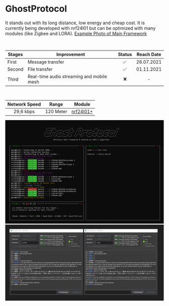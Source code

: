 # GhostProtocol

It stands out with its long distance, low energy and cheap cost. It is currently being developed with nrf24l01 but can be optimized with many modules (like Zigbee and LORA). [Example Photo of Main Framework](https://raw.githubusercontent.com/x3beche/GhostProtocol/main/Documents/gp.png)

<p>&nbsp;</p>

<div align="center">  

| Stages      | Improvement                               | Status | Reach Date |
| ----------- | ----------------------------------------- | :----: | :--------: | 
| First       | Message transfer                          |✅      | 26.07.2021 |
| Second      | File transfer                             |✅      | 01.11.2021 |
| Third       | Real-time audio streaming and mobile mesh |❌      |      -     |

<br>
  
| Network Speed | Range       | Module    |
| :-----------: | ----------- | --------- |
| 29,6 kbps     | 120 Meter   | [nrf24l01+](https://www.nordicsemi.com/Products/nRF24-series) |

  
  <img src="https://github.com/x3beche/GhostProtocol/blob/main/pdfDocuments/gui-version-1.png" width="800" title="GUI Version I">
  <img src="https://github.com/x3beche/GhostProtocol/blob/main/pdfDocuments/gui-version-2.png" width="800" title="GUI Version II">
  
</div>
